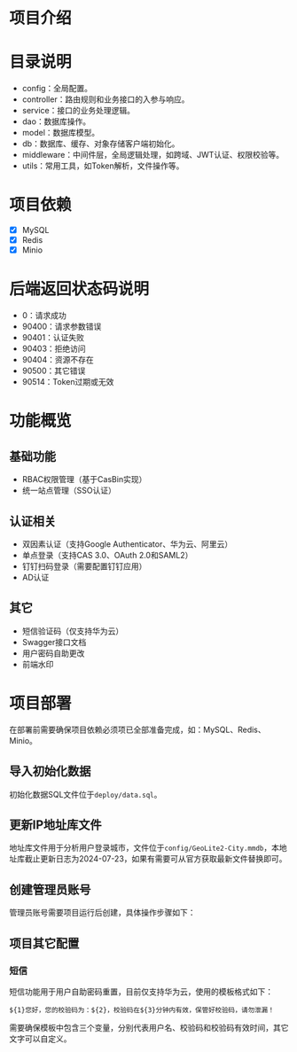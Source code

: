 # 项目介绍
# 目录说明
* config：全局配置。
* controller：路由规则和业务接口的入参与响应。
* service：接口的业务处理逻辑。
* dao：数据库操作。
* model：数据库模型。
* db：数据库、缓存、对象存储客户端初始化。
* middleware：中间件层，全局逻辑处理，如跨域、JWT认证、权限校验等。
* utils：常用工具，如Token解析，文件操作等。
# 项目依赖
* [x] MySQL
* [x] Redis
* [x] Minio
# 后端返回状态码说明
* 0：请求成功
* 90400：请求参数错误
* 90401：认证失败
* 90403：拒绝访问
* 90404：资源不存在
* 90500：其它错误
* 90514：Token过期或无效
# 功能概览
## 基础功能
* RBAC权限管理（基于CasBin实现）
* 统一站点管理（SSO认证）
## 认证相关
* 双因素认证（支持Google Authenticator、华为云、阿里云）
* 单点登录（支持CAS 3.0、OAuth 2.0和SAML2）
* 钉钉扫码登录（需要配置钉钉应用）
* AD认证
## 其它
* 短信验证码（仅支持华为云）
* Swagger接口文档
* 用户密码自助更改
* 前端水印
# 项目部署
在部署前需要确保项目依赖必须项已全部准备完成，如：MySQL、Redis、Minio。
## 导入初始化数据
初始化数据SQL文件位于`deploy/data.sql`。
## 更新IP地址库文件
地址库文件用于分析用户登录城市，文件位于`config/GeoLite2-City.mmdb`，本地址库截止更新日志为2024-07-23，如果有需要可从官方获取最新文件替换即可。
## 创建管理员账号
管理员账号需要项目运行后创建，具体操作步骤如下：
## 项目其它配置
### 短信
短信功能用于用户自助密码重置，目前仅支持华为云，使用的模板格式如下：
```
${1}您好，您的校验码为：${2}，校验码在${3}分钟内有效，保管好校验码，请勿泄漏！
```
需要确保模板中包含三个变量，分别代表用户名、校验码和校验码有效时间，其它文字可以自定义。
